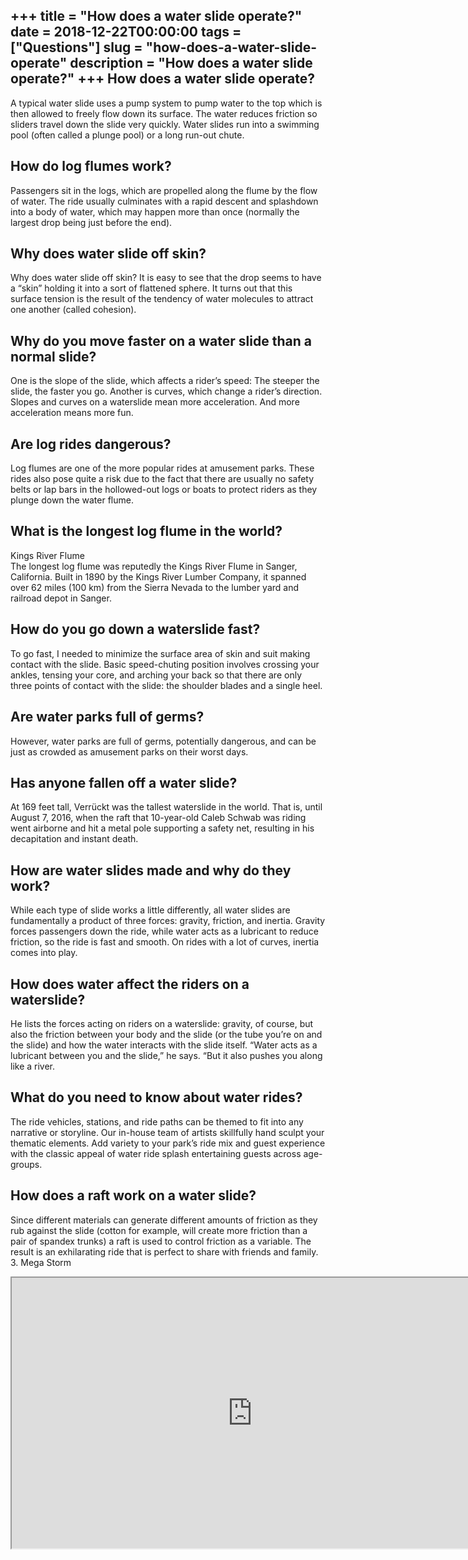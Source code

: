 +++
title = "How does a water slide operate?"
date = 2018-12-22T00:00:00
tags = ["Questions"]
slug = "how-does-a-water-slide-operate"
description = "How does a water slide operate?"
+++
How does a water slide operate?
-------------------------------

A typical water slide uses a pump system to pump water to the top which is then allowed to freely flow down its surface. The water reduces friction so sliders travel down the slide very quickly. Water slides run into a swimming pool (often called a plunge pool) or a long run-out chute.

How do log flumes work?
-----------------------

Passengers sit in the logs, which are propelled along the flume by the flow of water. The ride usually culminates with a rapid descent and splashdown into a body of water, which may happen more than once (normally the largest drop being just before the end).

Why does water slide off skin?
------------------------------

Why does water slide off skin? It is easy to see that the drop seems to have a “skin” holding it into a sort of flattened sphere. It turns out that this surface tension is the result of the tendency of water molecules to attract one another (called cohesion).

Why do you move faster on a water slide than a normal slide?
------------------------------------------------------------

One is the slope of the slide, which affects a rider’s speed: The steeper the slide, the faster you go. Another is curves, which change a rider’s direction. Slopes and curves on a waterslide mean more acceleration. And more acceleration means more fun.

Are log rides dangerous?
------------------------

Log flumes are one of the more popular rides at amusement parks. These rides also pose quite a risk due to the fact that there are usually no safety belts or lap bars in the hollowed-out logs or boats to protect riders as they plunge down the water flume.

What is the longest log flume in the world?
-------------------------------------------

Kings River Flume  
The longest log flume was reputedly the Kings River Flume in Sanger, California. Built in 1890 by the Kings River Lumber Company, it spanned over 62 miles (100 km) from the Sierra Nevada to the lumber yard and railroad depot in Sanger.

How do you go down a waterslide fast?
-------------------------------------

To go fast, I needed to minimize the surface area of skin and suit making contact with the slide. Basic speed-chuting position involves crossing your ankles, tensing your core, and arching your back so that there are only three points of contact with the slide: the shoulder blades and a single heel.

Are water parks full of germs?
------------------------------

However, water parks are full of germs, potentially dangerous, and can be just as crowded as amusement parks on their worst days.

Has anyone fallen off a water slide?
------------------------------------

At 169 feet tall, Verrückt was the tallest waterslide in the world. That is, until August 7, 2016, when the raft that 10-year-old Caleb Schwab was riding went airborne and hit a metal pole supporting a safety net, resulting in his decapitation and instant death.

How are water slides made and why do they work?
-----------------------------------------------

While each type of slide works a little differently, all water slides are fundamentally a product of three forces: gravity, friction, and inertia. Gravity forces passengers down the ride, while water acts as a lubricant to reduce friction, so the ride is fast and smooth. On rides with a lot of curves, inertia comes into play.

How does water affect the riders on a waterslide?
-------------------------------------------------

He lists the forces acting on riders on a waterslide: gravity, of course, but also the friction between your body and the slide (or the tube you’re on and the slide) and how the water interacts with the slide itself. “Water acts as a lubricant between you and the slide,” he says. “But it also pushes you along like a river.

What do you need to know about water rides?
-------------------------------------------

The ride vehicles, stations, and ride paths can be themed to fit into any narrative or storyline. Our in-house team of artists skillfully hand sculpt your thematic elements. Add variety to your park’s ride mix and guest experience with the classic appeal of water ride splash entertaining guests across age-groups.

How does a raft work on a water slide?
--------------------------------------

Since different materials can generate different amounts of friction as they rub against the slide (cotton for example, will create more friction than a pair of spandex trunks) a raft is used to control friction as a variable. The result is an exhilarating ride that is perfect to share with friends and family. 3. Mega Storm

<iframe allow="accelerometer; autoplay; clipboard-write; encrypted-media; gyroscope; picture-in-picture" allowfullscreen="" class="__youtube_prefs__  epyt-is-override  no-lazyload" data-no-lazy="1" data-origheight="433" data-origwidth="770" data-skipgform_ajax_framebjll="" height="433" id="_ytid_84698" loading="lazy" src="https://www.youtube.com/embed/QZ-k0clndV0?enablejsapi=1&autoplay=0&cc_load_policy=0&cc_lang_pref=&iv_load_policy=1&loop=0&modestbranding=0&rel=1&fs=1&playsinline=0&autohide=2&theme=dark&color=red&controls=1&" title="YouTube player" width="770"></iframe>